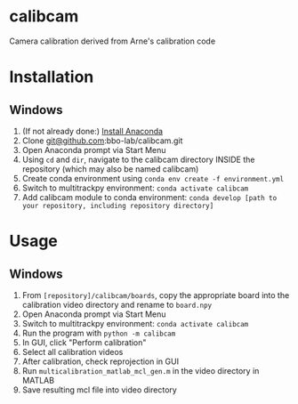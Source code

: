 # calibcam
Camera calibration derived from Arne's calibration code

# Installation

## Windows

1. (If not already done:) [Install Anaconda](https://docs.anaconda.com/anaconda/install/windows/)
2. Clone git@github.com:bbo-lab/calibcam.git 
3. Open Anaconda prompt via Start Menu
4. Using `cd` and `dir`, navigate to the calibcam directory INSIDE the repository (which may also be named calibcam)
5. Create conda environment using `conda env create -f environment.yml`
6. Switch to multitrackpy environment: `conda activate calibcam`
7. Add calibcam module to conda environment: `conda develop [path to your repository, including repository directory]`


# Usage

## Windows

1. From `[repository]/calibcam/boards`, copy the appropriate board into the calibration video directory and rename to `board.npy`
2. Open Anaconda prompt via Start Menu
3. Switch to multitrackpy environment: `conda activate calibcam`
4. Run the program with `python -m calibcam`
5. In GUI, click "Perform calibration"
6. Select all calibration videos
7. After calibration, check reprojection in GUI
8. Run `multicalibration_matlab_mcl_gen.m` in the video directory in MATLAB
9. Save resulting mcl file into video directory
